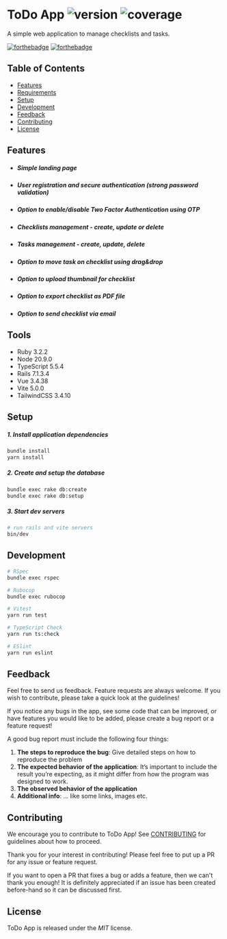 # ToDo App ![version](https://img.shields.io/badge/version-1.0-blue) ![coverage](https://img.shields.io/badge/RSpec-100%25-success)
A simple web application to manage checklists and tasks.

[![forthebadge](http://forthebadge.com/images/badges/made-with-ruby.svg)](http://forthebadge.com) [![forthebadge](http://forthebadge.com/images/badges/made-with-vue.svg)](http://forthebadge.com)

## Table of Contents
- [Features](#features)
- [Requirements](#requirements)
- [Setup](#setup)
- [Development](#development)
- [Feedback](#feedback)
- [Contributing](#contributing)
- [License](#license)

## Features

- ##### Simple landing page
- ##### User registration and secure authentication (strong password validation)
- ##### Option to enable/disable Two Factor Authentication using OTP
- ##### Checklists management - create, update or delete
- ##### Tasks management - create, update, delete
- ##### Option to move task on checklist using drag&drop
- ##### Option to upload thumbnail for checklist
- ##### Option to export checklist as PDF file
- ##### Option to send checklist via email

## Tools

- Ruby 3.2.2
- Node 20.9.0
- TypeScript 5.5.4
- Rails 7.1.3.4
- Vue 3.4.38
- Vite 5.0.0
- TailwindCSS 3.4.10

## Setup

##### 1. Install application dependencies
```bash
bundle install
yarn install
```

##### 2. Create and setup the database
```bash
bundle exec rake db:create
bundle exec rake db:setup
```

##### 3. Start dev servers
```bash
# run rails and vite servers
bin/dev
```

## Development

```bash
# RSpec
bundle exec rspec

# Rubocop
bundle exec rubocop

# Vitest
yarn run test

# TypeScript Check
yarn run ts:check

# ESlint
yarn run eslint
```

## Feedback

Feel free to send us feedback. Feature requests are always welcome. If you wish to contribute, please take a quick look at the guidelines!

If you notice any bugs in the app, see some code that can be improved, or have features you would like to be added, please create a bug report or a feature request!

A good bug report must include the following four things:

1. **The steps to reproduce the bug**: Give detailed steps on how to reproduce the problem
2. **The expected behavior of the application**: It’s important to include the result you’re expecting, as it might differ from how the program was designed to work.
3. **The observed behavior of the application**
4. **Additional info**: ... like some links, images etc.

## Contributing

We encourage you to contribute to ToDo App! See [CONTRIBUTING](CONTRIBUTING.md) for guidelines about how to proceed.

Thank you for your interest in contributing! Please feel free to put up a PR for any issue or feature request.

If you want to open a PR that fixes a bug or adds a feature, then we can't thank you enough! It is definitely appreciated if an issue has been created before-hand so it can be discussed first.

## License

ToDo App is released under the *MIT* license.
